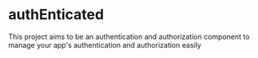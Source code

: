 # authEnticated
This project aims to be an authentication and authorization component to manage your app's authentication and authorization easily
